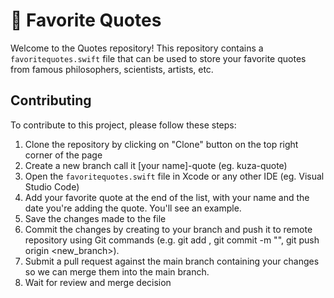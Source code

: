 📃 Favorite Quotes
======================

Welcome to the Quotes repository! This repository contains a `favoritequotes.swift` file that can be used to store your favorite quotes from famous philosophers, scientists, artists, etc.

## Contributing

To contribute to this project, please follow these steps:

1. Clone the repository by clicking on "Clone" button on the top right corner of the page
2. Create a new branch call it [your name]-quote (eg. kuza-quote)
3. Open the `favoritequotes.swift` file in Xcode or any other IDE (eg. Visual Studio Code)
4. Add your favorite quote at the end of the list, with your name and the date you're adding the quote. You'll see an example.
5. Save the changes made to the file
6. Commit the changes by creating to your branch and push it to remote repository using Git commands (e.g. git add <file>, git commit -m "<commit message>", git push origin <new_branch>).
7. Submit a pull request against the main branch containing your changes so we can merge them into the main branch.
8. Wait for review and merge decision
